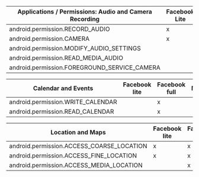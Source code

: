 |     Applications   /      Permissions:   Audio and Camera Recording    |     Facebook Lite    |     Facebook full    |     Messenger    |     WhatsApp    |     Instagram    |     TikTok    |     Spotify    |     YouTube    |
|------------------------------------------------------------------------|----------------------|----------------------|------------------|-----------------|------------------|---------------|----------------|----------------|
|     android.permission.RECORD_AUDIO                                    |     x                |     x                |     x            |     x           |     x            |     x         |     x          |     x          |
|     android.permission.CAMERA                                          |     x                |     x                |     x            |     x           |     x            |     x         |                |     x          |
|     android.permission.MODIFY_AUDIO_SETTINGS                           |                      |     x                |     x            |     x           |     x            |     x         |     x          |     x          |
|     android.permission.READ_MEDIA_AUDIO                                |                      |                      |     x            |     x           |                  |     x         |     x          |                |
|     android.permission.FOREGROUND_SERVICE_CAMERA                       |                      |                      |     x            |                 |                  |               |                |                |

|     Calendar and Events                  |     Facebook lite    |     Facebook full    |     Messenger    |     WhatsApp    |     Instagram    |     TikTok    |     Spotify    |     YouTube    |
|------------------------------------------|----------------------|----------------------|------------------|-----------------|------------------|---------------|----------------|----------------|
|     android.permission.WRITE_CALENDAR    |                      |     x                |                  |                 |                  |               |                |                |
|     android.permission.READ_CALENDAR     |                      |     x                |                  |                 |                  |               |                |                |

|     Location and Maps                            |     Facebook lite    |     Facebook full    |     Messenger    |     WhatsApp    |     Instagram    |     TikTok    |     Spotify    |     YouTube    |
|--------------------------------------------------|----------------------|----------------------|------------------|-----------------|------------------|---------------|----------------|----------------|
|     android.permission.ACCESS_COARSE_LOCATION    |     x                |     x                |     x            |     x           |                  |     x         |                |     x          |
|     android.permission.ACCESS_FINE_LOCATION      |     x                |     x                |     x            |     x           |     x            |               |                |     x          |
|     android.permission.ACCESS_MEDIA_LOCATION     |                      |     x                |                  |     x           |     x            |               |                |                |
